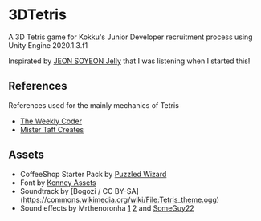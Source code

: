 # 3DTetris
A 3D Tetris game for Kokku's Junior Developer recruitment process using Unity Engine 2020.1.3.f1

Inspirated by [JEON SOYEON Jelly](https://www.youtube.com/watch?v=FJ8kJdTYj1o) that I was listening when I started this!

## References
References used for the mainly mechanics of Tetris
- [The Weekly Coder](https://www.youtube.com/playlist?list=PLiRrp7UEG13axMHD7Kqdiy30c7ZBu_Zn7)
- [Mister Taft Creates](https://www.youtube.com/watch?v=KRm2dlcp7Nk&t=2709s&ab_channel=MisterTaftCreates)

## Assets
- CoffeeShop Starter Pack by [Puzzled Wizard](https://assetstore.unity.com/packages/3d/props/coffeeshop-starter-pack-160914)
- Font by [Kenney Assets](https://www.kenney.nl/assets/kenney-fonts)
- Soundtrack by [Bogozi / CC BY-SA] (https://commons.wikimedia.org/wiki/File:Tetris_theme.ogg)
- Sound effects by Mrthenoronha [1](https://freesound.org/people/Mrthenoronha/sounds/399904/) [2](https://freesound.org/people/Mrthenoronha/sounds/518307/) and [SomeGuy22](https://freesound.org/people/SomeGuy22/sounds/431328/) 

